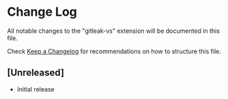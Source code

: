 # Change Log

All notable changes to the "gitleak-vs" extension will be documented in this file.

Check [Keep a Changelog](http://keepachangelog.com/) for recommendations on how to structure this file.

## [Unreleased]

- Initial release